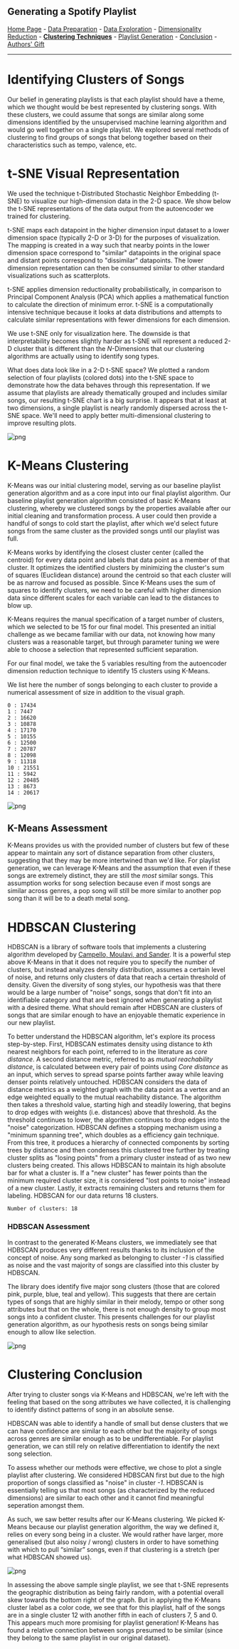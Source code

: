 ## Generating a Spotify Playlist

<a href="https://thedigitalfrontier.github.io/spotify-playlist-generation/">Home Page</a> - 
<a href="https://thedigitalfrontier.github.io/spotify-playlist-generation/data_preparation">Data Preparation</a> - 
<a href="https://thedigitalfrontier.github.io/spotify-playlist-generation/data_exploration">Data Exploration</a> - 
<a href="https://thedigitalfrontier.github.io/spotify-playlist-generation/dimensionality_reduction">Dimensionality Reduction</a> - 
<a href="https://thedigitalfrontier.github.io/spotify-playlist-generation/clustering_techniques"><b>Clustering Techniques</b></a> - 
<a href="https://thedigitalfrontier.github.io/spotify-playlist-generation/playlist_generation">Playlist Generation</a> - 
<a href="https://thedigitalfrontier.github.io/spotify-playlist-generation/conclusion">Conclusion</a> - 
<a href="https://thedigitalfrontier.github.io/spotify-playlist-generation/authors_gift">Authors' Gift</a>

-------------------------------------------------------------------------------------------------------------------

# Identifying Clusters of Songs

Our belief in generating playlists is that each playlist should have a theme, which we thought would be best represented by clustering songs. With these clusters, we could assume that songs are similar along some dimensions identified by the unsupervised machine learning algorithm and would go well together on a single playlist. We explored several methods of clustering to find groups of songs that belong together based on their characteristics such as tempo, valence, etc.

# t-SNE Visual Representation

We used the technique t-Distributed Stochastic Neighbor Embedding (t-SNE) to visualize our high-dimension data in the 2-D space. We show below the t-SNE representations of the data output from the autoencoder we trained for clustering.

t-SNE maps each datapoint in the higher dimension input dataset to a lower dimension space (typically 2-D or 3-D) for the purposes of visualization. The mapping is created in a way such that nearby points in the lower dimension space correspond to "similar" datapoints in the original space and distant points correspond to "dissimilar" datapoints. The lower dimension representation can then be consumed similar to other standard visualizations such as scatterplots.

t-SNE applies dimension reductionality probabilistically, in comparison to Principal Component Analysis (PCA) which applies a mathematical function to calculate the direction of minimum error. t-SNE is a computationally intensive technique because it looks at data distributions and attempts to calculate similar representations with fewer dimensions for each dimension. 

We use t-SNE only for visualization here. The downside is that interpretability becomes slightly harder as t-SNE will represent a reduced 2-D cluster that is different than the *N*-Dimensions that our clustering algorithms are actually using to identify song types.

What does data look like in a 2-D t-SNE space? We plotted a random selection of four playlists (colored dots) into the t-SNE space to demonstrate how the data behaves through this representation. If we assume that playlists are already thematically grouped and includes similar songs, our resulting t-SNE chart is a big surprise. It appears that at least at two dimensions, a single playlist is nearly randomly dispersed across the t-SNE space. We'll need to apply better multi-dimensional clustering to improve resulting plots.


![png](clustering_techniques_files/clustering_techniques_9_0.png)


# K-Means Clustering

K-Means was our initial clustering model, serving as our baseline playlist generation algorithm and as a core input into our final playlist algorithm. Our baseline playlist generation algorithm consisted of basic K-Means clustering, whereby we clustered songs by the properties available after our initial cleaning and transformation process. A user could then provide a handful of songs to cold start the playlist, after which we'd select future songs from the same cluster as the provided songs until our playlist was full.

K-Means works by identifying the closest cluster center (called the centroid) for every data point and labels that data point as a member of that cluster. It optimizes the identified clusters by minimizing the cluster's sum of squares (Euclidean distance) around the centroid so that each cluster will be as narrow and focused as possible. Since K-Means uses the sum of squares to identify clusters, we need to be careful with higher dimension data since different scales for each variable can lead to the distances to blow up.

K-Means requires the manual specification of a target number of clusters, which we selected to be 15 for our final model. This presented an initial challenge as we became familiar with our data, not knowing how many clusters was a reasonable target, but through parameter tuning we were able to choose a selection that represented sufficient separation. 

For our final model, we take the 5 variables resulting from the autoencoder dimension reduction technique to identify 15 clusters using K-Means.

We list here the number of songs belonging to each cluster to provide a numerical assessment of size in addition to the visual graph.

    0 : 17434
    1 : 7447
    2 : 16620
    3 : 10878
    4 : 17170
    5 : 10155
    6 : 12500
    7 : 20787
    8 : 12098
    9 : 11318
    10 : 21551
    11 : 5942
    12 : 20485
    13 : 8673
    14 : 20617



![png](clustering_techniques_files/clustering_techniques_14_0.png)


## K-Means Assessment

K-Means provides us with the provided number of clusters but few of these appear to maintain any sort of distance separation from other clusters, suggesting that they may be more intertwined than we'd like. For playlist generation, we can leverage K-Means and the assumption that even if these songs are extremely distinct, they are still the *most* similar songs. This assumption works for song selection because even if most songs are similar across genres, a pop song will still be more similar to another pop song than it will be to a death metal song.

# HDBSCAN Clustering

HDBSCAN is a library of software tools that implements a clustering algorithm developed by [Campello, Moulavi, and Sander](http://link.springer.com/chapter/10.1007%2F978-3-642-37456-2_14). It is a powerful step above K-Means in that it does not require you to specify the number of clusters, but instead analyzes density distribution, assumes a certain level of noise, and returns only clusters of data that reach a certain threshold of density. Given the diversity of song styles, our hypothesis was that there would be a large number of "noise" songs, songs that don't fit into an identifiable category and that are best ignored when generating a playlist with a desired theme. What should remain after HDBSCAN are clusters of songs that are similar enough to have an enjoyable thematic experience in our new playlist.

To better understand the HDBSCAN algorithm, let's explore its process step-by-step. First, HDBSCAN estimates density using distance to *k*th nearest neighbors for each point, referred to in the literature as *core distance*. A second distance metric, referred to as *mutual reachability distance*, is calculated between every pair of points using *Core distance* as an input, which serves to spread sparse points farther away while leaving denser points relatively untouched. HDBSCAN considers the data of distance metrics as a weighted graph with the data point as a vertex and an edge weighted equally to the mutual reachability distance. The algorithm then takes a threshold value, starting high and steadily lowering, that begins to drop edges with weights (i.e. distances) above that threshold. As the threshold continues to lower, the algorithm continues to drop edges into the "noise" categorization. HDBSCAN defines a stopping mechanism using a "minimum spanning tree", which doubles as a efficiency gain technique. From this tree, it produces a hierarchy of connected components by sorting trees by distance and then condenses this clustered tree further by treating cluster splits as "losing points" from a primary cluster instead of as two new clusters being created. This allows HDBSCAN to maintain its high absolute bar for what a cluster is. If a "new cluster" has fewer points than the minimum required cluster size, it is considered "lost points to noise" instead of a new cluster. Lastly, it extracts remaining clusters and returns them for labeling. HDBSCAN for our data returns 18 clusters.

    Number of clusters: 18


### HDBSCAN Assessment

In contrast to the generated K-Means clusters, we immediately see that HDBSCAN produces very different results thanks to its inclusion of the concept of noise. Any song marked as belonging to cluster *-1* is classified as noise and the vast majority of songs are classified into this cluster by HDBSCAN.

The library does identify five major song clusters (those that are colored pink, purple, blue, teal and yellow). This suggests that there are certain types of songs that are highly similar in their melody, tempo or other song attributes but that on the whole, there is not enough density to group most songs into a confident cluster. This presents challenges for our playlist generation algorithm, as our hypothesis rests on songs being similar enough to allow like selection.


![png](clustering_techniques_files/clustering_techniques_19_0.png)


# Clustering Conclusion

After trying to cluster songs via K-Means and HDBSCAN, we're left with the feeling that based on the song attributes we have collected, it is challenging to identify distinct patterns of song in an absolute sense. 

HDBSCAN was able to identify a handle of small but dense clusters that we can have confidence are similar to each other but the majority of songs across genres are similar enough as to be undifferentiable. For playlist generation, we can still rely on relative differentiation to identify the next song selection.

To assess whether our methods were effective, we chose to plot a single playlist after clustering. We considered HDBSCAN first but due to the high proportion of songs classified as "noise" in cluster *-1*. HDBSCAN is essentially telling us that most songs (as characterized by the reduced dimensions) are similar to each other and it cannot find meaningful seperation amongst them.

As such, we saw better results after our K-Means clustering. We picked K-Means because our playlist generation algorithm, the way we defined it, relies on every song being in a cluster. We would rather have larger, more generalised (but also noisy / wrong) clusters in order to have something with which to pull “similar” songs, even if that clustering is a stretch (per what HDBSCAN showed us).


![png](clustering_techniques_files/clustering_techniques_21_0.png)


In assessing the above sample single playlist, we see that t-SNE represents the geographic distribution as being fairly random, with a potential overall skew towards the bottom right of the graph. But in applying the K-Means cluster label as a color code, we see that for this playlist, half of the songs are in a single cluster 12 with another fifth in each of clusters 7, 5 and 0. This appears much more promising for playlist generation! K-Means has found a relative connection between songs presumed to be similar (since they belong to the same playlist in our original dataset).
